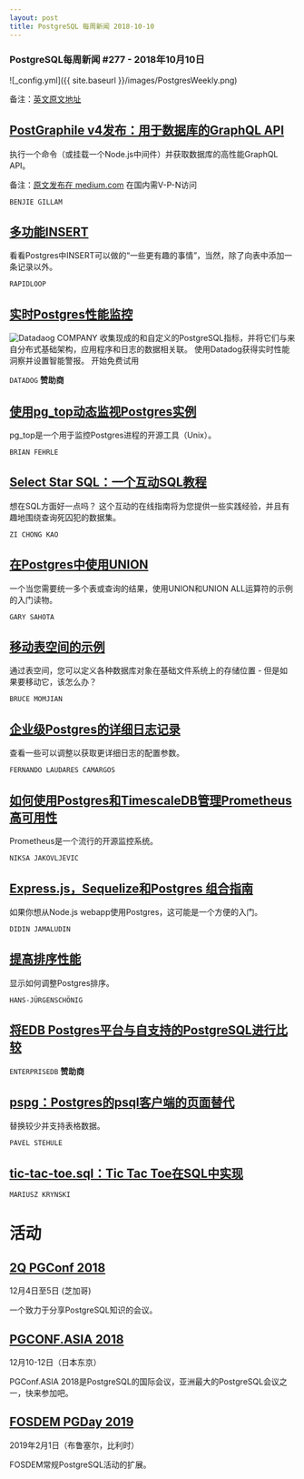 ```yaml
---
layout: post
title: PostgreSQL 每周新闻 2018-10-10
---
```


### PostgreSQL每周新闻 #277 - 2018年10月10日
![_config.yml]({{ site.baseurl }}/images/PostgresWeekly.png)

备注：[英文原文地址](https://postgresweekly.com/issues/277)

## [PostGraphile v4发布：用于数据库的GraphQL API](http://www.evernote.com/l/ABn08E8EV-dEbolbOEw8ytIQvj8J3D46v-Y/)
执行一个命令（或挂载一个Node.js中间件）并获取数据库的高性能GraphQL API。

备注：[原文发布在 medium.com](https://medium.com/@Benjie/postgraphile-v4-released-9dcb117d3e69) 在国内需V-P-N访问

`BENJIE GILLAM`

## [多功能INSERT](https://pgdash.io/blog/postgres-insert.html)
看看Postgres中INSERT可以做的“一些更有趣的事情”，当然，除了向表中添加一条记录以外。

`RAPIDLOOP`

## [实时Postgres性能监控](https://postgresweekly.com/link/53880/web)
![Datadaog COMPANY](https://copm.s3.amazonaws.com/0308b4aa.png)
收集现成的和自定义的PostgreSQL指标，并将它们与来自分布式基础架构，应用程序和日志的数据相关联。 
使用Datadog获得实时性能洞察并设置智能警报。 开始免费试用

`DATADOG` **赞助商**

## [使用pg_top动态监视Postgres实例](https://postgresweekly.com/link/53881/web)
pg_top是一个用于监控Postgres进程的开源工具（Unix）。

`BRIAN FEHRLE`

## [Select Star SQL：一个互动SQL教程](https://postgresweekly.com/link/53884/web)
想在SQL方面好一点吗？ 这个互动的在线指南将为您提供一些实践经验，并且有趣地围绕查询死囚犯的数据集。

`ZI CHONG KAO`

## [在Postgres中使用UNION](https://postgresweekly.com/link/53885/web)
一个当您需要统一多个表或查询的结果，使用UNION和UNION ALL运算符的示例的入门读物。

`GARY SAHOTA`

## [移动表空间的示例](https://postgresweekly.com/link/53886/web)
通过表空间，您可以定义各种数据库对象在基础文件系统上的存储位置 - 但是如果要移动它，该怎么办？

`BRUCE MOMJIAN`

## [企业级Postgres的详细日志记录](https://postgresweekly.com/link/53887/web)
查看一些可以调整以获取更详细日志的配置参数。

`FERNANDO LAUDARES CAMARGOS`

## [如何使用Postgres和TimescaleDB管理Prometheus高可用性](https://postgresweekly.com/link/53889/web)
Prometheus是一个流行的开源监控系统。

`NIKSA JAKOVLJEVIC`

## [Express.js，Sequelize和Postgres 组合指南](https://postgresweekly.com/link/53893/web)
如果你想从Node.js webapp使用Postgres，这可能是一个方便的入门。

`DIDIN JAMALUDIN`
## [提高排序性能](https://www.cybertec-postgresql.com/en/postgresql-improving-sort-performance/)
显示如何调整Postgres排序。

`HANS-JÜRGENSCHÖNIG`

## [将EDB Postgres平台与自支持的PostgreSQL进行比较 ](https://www.enterprisedb.com/compare-postgres-databases)

`ENTERPRISEDB`  **赞助商**

## [pspg：Postgres的psql客户端的页面替代](https://github.com/okbob/pspg)
替换较少并支持表格数据。

`PAVEL STEHULE`

## [tic-tac-toe.sql：Tic Tac Toe在SQL中实现](https://bitbucket.org/snippets/mariusz-krynski/bedBGK/tic-tac-toesql)
`MARIUSZ KRYNSKI`

# 活动
## [2Q PGConf 2018 ](https://postgresweekly.com/link/53898/web)
12月4日至5日 (芝加哥)

一个致力于分享PostgreSQL知识的会议。


## [PGCONF.ASIA 2018](https://postgresweekly.com/link/52935/web)
12月10-12日（日本东京）

PGConf.ASIA 2018是PostgreSQL的国际会议，亚洲最大的PostgreSQL会议之一，快来参加吧。

## [FOSDEM PGDay 2019](https://postgresweekly.com/link/53900/web)
2019年2月1日（布鲁塞尔，比利时）

FOSDEM常规PostgreSQL活动的扩展。


